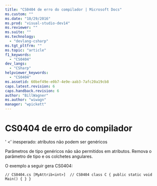 ```yaml
---
title: "CS0404 de erro do compilador | Microsoft Docs"
ms.custom: ""
ms.date: "10/29/2016"
ms.prod: "visual-studio-dev14"
ms.reviewer: ""
ms.suite: ""
ms.technology: 
  - "devlang-csharp"
ms.tgt_pltfrm: ""
ms.topic: "article"
f1_keywords: 
  - "CS0404"
dev_langs: 
  - "CSharp"
helpviewer_keywords: 
  - "CS0404"
ms.assetid: 60bef49e-e0b7-4e9e-aab3-7afc20a19cb8
caps.latest.revision: 6
caps.handback.revision: 6
author: "BillWagner"
ms.author: "wiwagn"
manager: "wpickett"
---
```

# CS0404 de erro do compilador
' \<' inesperado: atributos não podem ser genéricos  
  
 Parâmetros de tipo genéricos não são permitidos em atributos. Remova o parâmetro de tipo e os colchetes angulares.  
  
 O exemplo a seguir gera CS0404:  
  
```  
// CS0404.cs [MyAttrib<int>]  // CS0404 class C { public static void Main() { } }  
```
